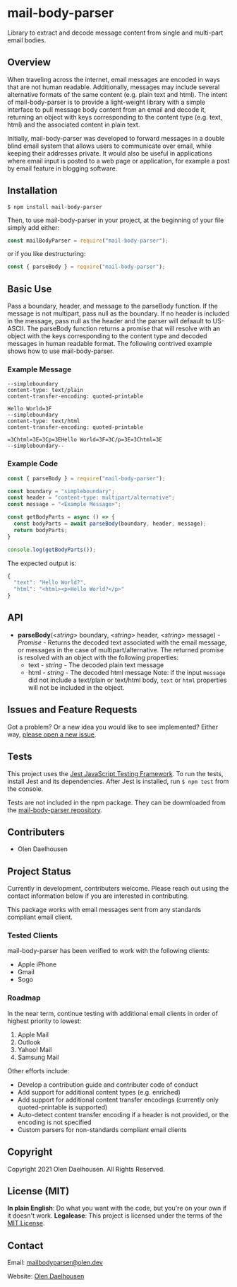 # mail-body-parser
Library to extract and decode message content from single and multi-part email bodies.
## Overview
When traveling across the internet, email messages are encoded in ways that are not human readable. Additionally, messages may include several alternative formats of the same content (e.g. plain text and html). The intent of mail-body-parser is to provide a light-weight library with a simple interface to pull message body content from an email and decode it, returning an object with keys corresponding to the content type (e.g. text, html) and the associated content in plain text.

Initially, mail-body-parser was developed to forward messages in a double blind email system that allows users to communicate over email, while keeping their addresses private. It would also be useful in applications where email input is posted to a web page or application, for example a post by email feature in blogging software. 
## Installation
`$ npm install mail-body-parser`

Then, to use mail-body-parser in your project, at the beginning of your file simply add either:
```javascript
const mailBodyParser = require("mail-body-parser");
```
or if you like destructuring: 
```javascript
const { parseBody } = require("mail-body-parser");
```
## Basic Use
Pass a boundary, header, and message to the parseBody function. If the message is not multipart, pass null as the boundary. If no header is included in the message, pass null as the header and the parser will defaault to US-ASCII. The parseBody function returns a promise that will resolve with an object with the keys corresponding to the content type and decoded messages in human readable format. The following contrived example shows how to use mail-body-parser.
### Example Message
```
--simpleboundary
content-type: text/plain
content-transfer-encoding: quoted-printable

Hello World=3F
--simpleboundary
content-type: text/html
content-transfer-encoding: quoted-printable

=3Chtml=3E=3Cp=3EHello World=3F=3C/p=3E=3Chtml=3E
--simpleboundary--
```
### Example Code
```javascript
const { parseBody } = require("mail-body-parser");

const boundary = "simpleboundary";
const header = "content-type: multipart/alternative";
const message = "<Example Message>";

const getBodyParts = async () => {
  const bodyParts = await parseBody(boundary, header, message);
  return bodyParts;
}

console.log(getBodyParts());
```
The expected output is:
```javascript
{
  "text": "Hello World?",
  "html": "<html><p>Hello World?</p>"
}
```
## API
* **parseBody**(<*string*> boundary, <*string*> header, <*string*> message) - *Promise* - Returns the decoded text associated with the email message, or messages in the case of multipart/alternative. The returned promise is resolved with an object with the following properties:
  * text - *string* - The decoded plain text message
  * html - *string* - The decoded html message
Note: if the input `message` did not include a text/plain or text/html body, `text` or `html` properties will not be included in the object.
## Issues and Feature Requests
Got a problem? Or a new idea you would like to see implemented? Either way, [please open a new issue](https://github.com/olen-d/mail-body-parser/issues/new).
## Tests
This project uses the [Jest JavaScript Testing Framework](https://jestjs.io/en/). To run the tests, install Jest and its dependencies. After Jest is installed, run `$ npm test` from the console. 

Tests are not included in the npm package. They can be dowmloaded from the [mail-body-parser repository](https://github.com/olen-d/mail-body-parser).
## Contributers
* Olen Daelhousen
## Project Status
Currently in development, contributers welcome. Please reach out using the contact information below if you are interested in contributing.

This package works with email messages sent from any standards compliant email client. 
### Tested Clients
mail-body-parser has been verified to work with the following clients:
* Apple iPhone
* Gmail
* Sogo
### Roadmap
In the near term, continue testing with additional email clients in order of highest priority to lowest:
1. Apple Mail
2. Outlook
3. Yahoo! Mail
4. Samsung Mail

Other efforts include:
* Develop a contribution guide and contributer code of conduct
* Add support for additional content types (e.g. enriched)
* Add support for additional content transfer encodings (currently only quoted-printable is supported)
* Auto-detect content transfer encoding if a header is not provided, or the encoding is not specified
* Custom parsers for non-standards compliant email clients
## Copyright
Copyright 2021 Olen Daelhousen. All Rights Reserved.
## License (MIT)
**In plain English**: Do what you want with the code, but you're on your own if it doesn't work.
**Legalease**: This project is licensed under the terms of the [MIT License](https://github.com/olen-d/mail-body-parser/blob/main/LICENSE).
## Contact
Email: <mailbodyparser@olen.dev>

Website: [Olen Daelhousen](https://www.olen.dev)

